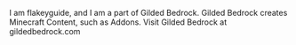 I am flakeyguide, and I am a part of Gilded Bedrock. 
Gilded Bedrock creates Minecraft Content, such as Addons.
Visit Gilded Bedrock at gildedbedrock.com
